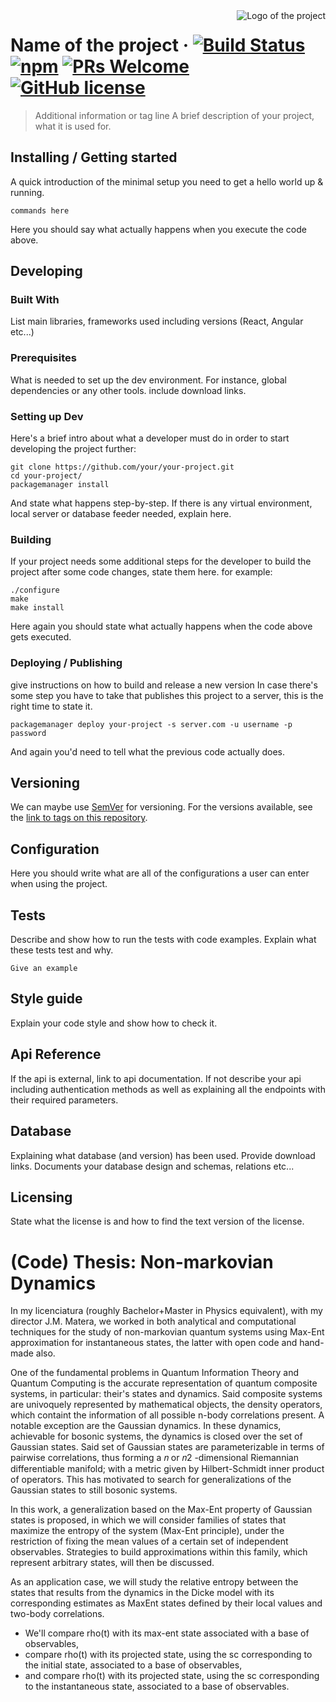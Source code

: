 <img src="./images/logo.sample.png" alt="Logo of the project" align="right">

# Name of the project &middot; [![Build Status](https://img.shields.io/travis/npm/npm/latest.svg?style=flat-square)](https://travis-ci.org/npm/npm) [![npm](https://img.shields.io/npm/v/npm.svg?style=flat-square)](https://www.npmjs.com/package/npm) [![PRs Welcome](https://img.shields.io/badge/PRs-welcome-brightgreen.svg?style=flat-square)](http://makeapullrequest.com) [![GitHub license](https://img.shields.io/badge/license-MIT-blue.svg?style=flat-square)](https://github.com/your/your-project/blob/master/LICENSE)
> Additional information or tag line
A brief description of your project, what it is used for.

## Installing / Getting started

A quick introduction of the minimal setup you need to get a hello world up &
running.

```shell
commands here
```

Here you should say what actually happens when you execute the code above.

## Developing

### Built With
List main libraries, frameworks used including versions (React, Angular etc...)

### Prerequisites
What is needed to set up the dev environment. For instance, global dependencies or any other tools. include download links.


### Setting up Dev

Here's a brief intro about what a developer must do in order to start developing
the project further:

```shell
git clone https://github.com/your/your-project.git
cd your-project/
packagemanager install
```

And state what happens step-by-step. If there is any virtual environment, local server or database feeder needed, explain here.

### Building

If your project needs some additional steps for the developer to build the
project after some code changes, state them here. for example:

```shell
./configure
make
make install
```

Here again you should state what actually happens when the code above gets
executed.

### Deploying / Publishing
give instructions on how to build and release a new version
In case there's some step you have to take that publishes this project to a
server, this is the right time to state it.

```shell
packagemanager deploy your-project -s server.com -u username -p password
```

And again you'd need to tell what the previous code actually does.

## Versioning

We can maybe use [SemVer](http://semver.org/) for versioning. For the versions available, see the [link to tags on this repository](/tags).


## Configuration

Here you should write what are all of the configurations a user can enter when using the project.

## Tests

Describe and show how to run the tests with code examples.
Explain what these tests test and why.

```shell
Give an example
```

## Style guide

Explain your code style and show how to check it.

## Api Reference

If the api is external, link to api documentation. If not describe your api including authentication methods as well as explaining all the endpoints with their required parameters.


## Database

Explaining what database (and version) has been used. Provide download links.
Documents your database design and schemas, relations etc... 

## Licensing

State what the license is and how to find the text version of the license.


















# (Code) Thesis: Non-markovian Dynamics
In my licenciatura (roughly Bachelor+Master in Physics equivalent), with my director J.M. Matera, we worked in both analytical and computational techniques for the study of non-markovian quantum systems using Max-Ent approximation for instantaneous states, the latter with open code and hand-made also.

One of the fundamental problems in Quantum Information Theory and Quantum Computing is the accurate representation of quantum composite systems, in particular: their's states and dynamics. Said composite systems are univoquely represented by mathematical objects, the density operators, which containt the information of all possible n-body correlations present. A notable exception are the Gaussian dynamics. In these dynamics, achievable for bosonic systems, the dynamics is closed over the set of Gaussian states. Said set of Gaussian states are parameterizable in terms of pairwise correlations, thus forming a  𝑛  or  𝑛2 -dimensional Riemannian differentiable manifold; with a metric given by Hilbert-Schmidt inner product of operators. This has motivated to search for generalizations of the Gaussian states to still bosonic systems.

In this work, a generalization based on the Max-Ent property of Gaussian states is proposed, in which we will consider families of states that maximize the entropy of the system (Max-Ent principle), under the restriction of fixing the mean values of a certain set of independent observables. Strategies to build approximations within this family, which represent arbitrary states, will then be discussed.

As an application case, we will study the relative entropy between the states that results from the dynamics in the Dicke model with its corresponding estimates as MaxEnt states defined by their local values and two-body correlations.

* We'll compare rho(t) with its max-ent state associated with a base of observables,
* compare rho(t) with its projected state, using the sc corresponding to the initial state, associated to a base of observables,
* and compare rho(t) with its projected state, using the sc corresponding to the instantaneous state, associated to a base of observables.
